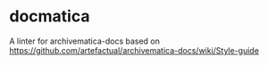 # docmatica
A linter for archivematica-docs based on https://github.com/artefactual/archivematica-docs/wiki/Style-guide
